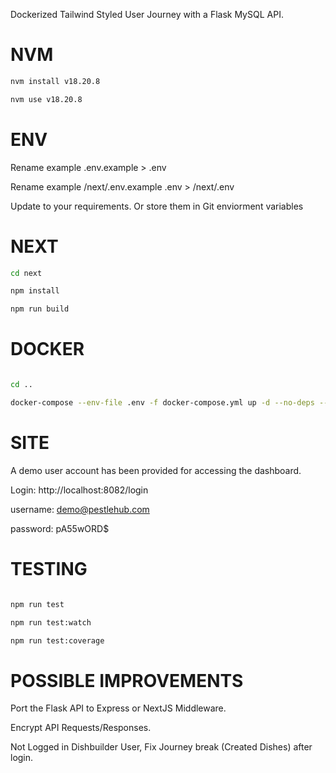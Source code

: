 Dockerized Tailwind Styled User Journey with a Flask MySQL API.

# NVM
```bash
nvm install v18.20.8

nvm use v18.20.8
```

# ENV
Rename example .env.example > .env 

Rename example /next/.env.example .env  > /next/.env

Update to your requirements.  Or store them in Git enviorment variables 

# NEXT
```bash
cd next

npm install

npm run build
```

# DOCKER
```bash

cd ..

docker-compose --env-file .env -f docker-compose.yml up -d --no-deps --build --remove-orphans
```

# SITE
A demo user account has been provided for accessing the dashboard. 

Login: http://localhost:8082/login

username: demo@pestlehub.com

password: pA55wORD$


# TESTING
```bash

npm run test

npm run test:watch

npm run test:coverage
```

# POSSIBLE IMPROVEMENTS
Port the Flask API to Express or NextJS Middleware.

Encrypt API Requests/Responses.

Not Logged in Dishbuilder User, Fix Journey break (Created Dishes) after login. 